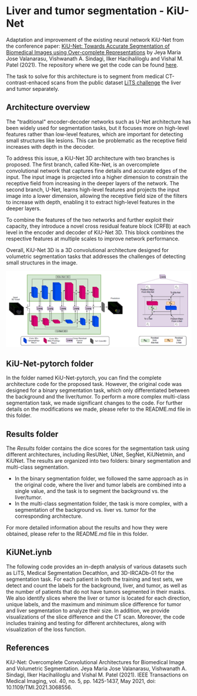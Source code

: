 # Liver and tumor segmentation - KiU-Net

Adaptation and improvement of the existing neural network KiU-Net from the conference paper: [KiU-Net: Towards Accurate Segmentation of Biomedical Images using Over-complete Representations](https://arxiv.org/abs/2006.04878) by Jeya Maria Jose Valanarasu, Vishwanath A. Sindagi, Ilker Hacihaliloglu and Vishal M. Patel (2021). The repository where we get the code can be found [here](https://github.com/jeya-maria-jose/KiU-Net-pytorch).

The task to solve for this architecture is to segment from medical CT-contrast-enhaced scans from the public dataset [LiTS challenge](https://competitions.codalab.org/competitions/17094) the liver and tumor separately.

## Architecture overview

The "traditional" encoder-decoder networks such as U-Net architecture has been widely used for segmentation tasks, but it focuses more on high-level features rather than low-level features, which are important for detecting small structures like lesions. This can be problematic as the receptive field increases with depth in the decoder.

To address this issue, a KiU-Net 3D architecture with two branches is proposed. The first branch, called Kite-Net, is an overcomplete convolutional network that captures fine details and accurate edges of the input. The input image is projected into a higher dimension to constrain the receptive field from increasing in the deeper layers of the network. The second branch, U-Net, learns high-level features and projects the input image into a lower dimension, allowing the receptive field size of the filters to increase with depth, enabling it to extract high-level features in the deeper layers.

To combine the features of the two networks and further exploit their capacity, they introduce a novel cross residual feature block (CRFB) at each level in the encoder and decoder of KiU-Net 3D. This block combines the respective features at multiple scales to improve network performance.

Overall, KiU-Net 3D is a 3D convolutional architecture designed for volumetric segmentation tasks that addresses the challenges of detecting small structures in the image.

![KiU-Net architecture](KiU-Net-pytorch/img/arch.png)

## KiU-Net-pytorch folder

In the folder named KiU-Net-pytorch, you can find the complete architecture code for the proposed task. However, the original code was designed for a binary segmentation task, which only differentiated between the background and the liver/tumor. To perform a more complex multi-class segmentation task, we made significant changes to the code. For further details on the modifications we made, please refer to the README.md file in this folder.

## Results folder

The _Results_ folder contains the dice scores for the segmentation task using different architectures, including ResUNet, UNet, SegNet, KiUNetmin, and KiUNet. The results are organized into two folders: binary segmentation and multi-class segmentation.

- In the binary segmentation folder, we followed the same approach as in the original code, where the liver and tumor labels are combined into a single value, and the task is to segment the background vs. the liver/tumor.
- In the multi-class segmentation folder, the task is more complex, with a segmentation of the background vs. liver vs. tumor for the corresponding architecture.


For more detailed information about the results and how they were obtained, please refer to the README.md file in this folder.

## KiUNet.iynb

The following code provides an in-depth analysis of various datasets such as LiTS, Medical Segmentation Decathlon, and 3D-IRCADb-01 for the segmentation task. For each patient in both the training and test sets, we detect and count the labels for the background, liver, and tumor, as well as the number of patients that do not have tumors segmented in their masks. We also identify slices where the liver or tumor is located for each direction, unique labels, and the maximum and minimum slice difference for tumor and liver segmentation to analyze their size. In addition, we provide visualizations of the slice difference and the CT scan. Moreover, the code includes training and testing for different architectures, along with visualization of the loss function.


## References

KiU-Net: Overcomplete Convolutional Architectures for Biomedical Image and Volumetric Segmentation. Jeya Maria Jose Valanarasu, Vishwanath A. Sindagi, Ilker Hacihaliloglu and Vishal M. Patel (2021). IEEE Transactions on Medical Imaging, vol. 40, no. 5, pp. 1425-1437, May 2021, doi: 10.1109/TMI.2021.3068556.
